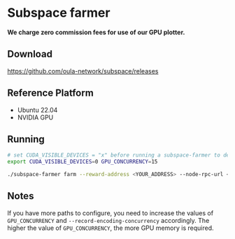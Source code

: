 # Subspace farmer

**We charge zero commission fees for use of our GPU plotter.**

## Download
https://github.com/oula-network/subspace/releases

## Reference Platform
- Ubuntu 22.04
- NVIDIA GPU

## Running
```sh
# set CUDA_VISIBLE_DEVICES = "x" before running a subspace-farmer to designate a single GPU to a subspace-farmer.
export CUDA_VISIBLE_DEVICES=0 GPU_CONCURRENCY=15

./subspace-farmer farm --reward-address <YOUR_ADDRESS> --node-rpc-url <YOUR_NODE> --record-encoding-concurrency=32 path=/data01,size=7T path=/data02,size=7T
```

## Notes
If you have more paths to configure, you need to increase the values of `GPU_CONCURRENCY` and `--record-encoding-concurrency` accordingly.
The higher the value of `GPU_CONCURRENCY`, the more GPU memory is required.

